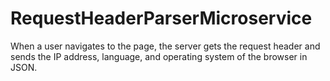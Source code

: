 # RequestHeaderParserMicroservice
When a user navigates to the page, the server gets the request header and sends the IP address, language, and operating system of the browser in JSON.
